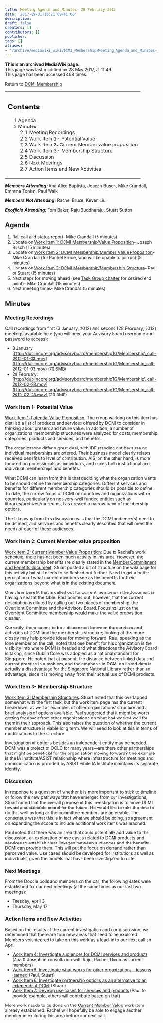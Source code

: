 ```yaml
---
title: Meeting Agenda and Minutes- 28 February 2012
date: '2017-09-01T16:21:09+01:00'
description: 
draft: false
creators: []
contributors: []
publisher: 
tags: []
aliases:
- "/archive/mediawiki_wiki/DCMI_Membership/Meeting_Agenda_and_Minutes-_28_February_2012.html"
---
```


 **This is an archived MediaWiki page.**  
This page was last modified on 28 May 2017, at 11:49.  
This page has been accessed 468 times.

Return to [DCMI Membership](/archive/mediawiki_wiki/DCMI_Membership "DCMI Membership")

<table id="toc" class="toc">
  <tr>
    <td>
      <div id="toctitle">
        <h2>Contents</h2>
      </div>
      <ul>
        <li class="toclevel-1 tocsection-1"><a href="#Agenda"><span class="tocnumber">1</span> <span class="toctext">Agenda</span></a></li>
        <li class="toclevel-1 tocsection-2">
          <a href="#Minutes"><span class="tocnumber">2</span> <span class="toctext">Minutes</span></a>
          <ul>
            <li class="toclevel-2 tocsection-3"><a href="#Meeting_Recordings"><span class="tocnumber">2.1</span> <span class="toctext">Meeting Recordings</span></a></li>
            <li class="toclevel-2 tocsection-4"><a href="#Work_Item_1-_Potential_Value"><span class="tocnumber">2.2</span> <span class="toctext">Work Item 1- Potential Value</span></a></li>
            <li class="toclevel-2 tocsection-5"><a href="#Work_Item_2:_Current_Member_value_proposition"><span class="tocnumber">2.3</span> <span class="toctext">Work Item 2: Current Member value proposition</span></a></li>
            <li class="toclevel-2 tocsection-6"><a href="#Work_Item_3-_Membership_Structure"><span class="tocnumber">2.4</span> <span class="toctext">Work Item 3- Membership Structure</span></a></li>
            <li class="toclevel-2 tocsection-7"><a href="#Discussion"><span class="tocnumber">2.5</span> <span class="toctext">Discussion</span></a></li>
            <li class="toclevel-2 tocsection-8"><a href="#Next_Meetings"><span class="tocnumber">2.6</span> <span class="toctext">Next Meetings</span></a></li>
            <li class="toclevel-2 tocsection-9"><a href="#Action_Items_and_New_Activities"><span class="tocnumber">2.7</span> <span class="toctext">Action Items and New Activities</span></a></li>
          </ul>
        </li>
      </ul>
    </td>
  </tr>
</table>


***Members Attending:*** Ana Alice Baptista, Joseph Busch, Mike Crandall, Emmma Tonkin, Paul Walk

***Members Not Attending:*** Rachel Bruce, Keven Liu

***Exofficio Attending:*** Tom Baker, Raju Buddharaju, Stuart Sutton

## Agenda 

1. Roll call and status report- Mike Crandall (5 minutes)
2. Update on [Work Item 1: DCMI Membership/Value Proposition](/archive/mediawiki_wiki/DCMI_Membership/Value_Proposition "DCMI Membership/Value Proposition")- Joseph Busch (15 minutes)
3. Update on [Work Item 2: DCMI Membership/Member Value Proposition](/index.php?title=DCMI_Membership/Member_Value_Proposition&action=edit&redlink=1 "DCMI Membership/Member Value Proposition (page does not exist)")- Mike Crandall (for Rachel Bruce, who will be unable to join us) (5 minutes)
4. Update on [Work Item 3: DCMI Membership/Membership Structure](/archive/mediawiki_wiki/DCMI_Membership/Membership_Structure "DCMI Membership/Membership Structure")- Paul or Stuart (15 minutes)
5. Next steps for moving ahead (see [Task Group charter](/archive/mediawiki_wiki/DCMI_Membership#Charter "DCMI Membership") for desired end point)- Mike Crandall (15 minutes)
6. Next meeting times- Mike Crandall (5 minutes)

## Minutes 

### Meeting Recordings

Call recordings from first (3 January, 2012) and second (28 February, 2012) meetings available here (you will need your Advisory Board username and password to access):

- 3 January: [http://dublincore.org/advisoryboard/membershipTG/Membership\_call-2012-01-03.mov](http://dublincore.org/advisoryboard/membershipTG/Membership_call-2012-01-03.mov) (70.6MB)
- 28 February: [http://dublincore.org/advisoryboard/membershipTG/Membership\_call-2012-02-28.mov](http://dublincore.org/advisoryboard/membershipTG/Membership_call-2012-02-28.mov) (29.3MB)

### Work Item 1- Potential Value

[Work Item 1: Potential Value Proposition](/archive/mediawiki_wiki/DCMI_Membership/Value_Proposition "DCMI Membership/Value Proposition"): The group working on this item has distilled a list of products and services offered by DCMI to consider in thinking about present and future value. In addition, a number of organizational membership structures were analyzed for costs, membership categories, products and services, and benefits.

The organizations differ a great deal, with IDF standing out because no individual memberships are offered. Their business model clearly relates received benefits to level of contribution. AIS, on the other hand, is more focused on professionals as individuals, and mixes both institutional and individual memberships and benefits.

What DCMI can learn from this is that deciding what the organization wants to be should define the membership categories. Different services and benefits for different membership categories should be possible to define. To date, the narrow focus of DCMI on countries and organizations within countries, particularly on not-very-well funded entities such as libraries/archives/museums, has created a narrow band of membership options.

The takeaway from this discussion was that the DCMI audience(s) need to be defined, and services and benefits clearly described that will meet the needs of each of these audiences.

### Work Item 2: Current Member value proposition

[Work Item 2: Current Member Value Proposition](/index.php?title=DCMI_Membership/Member_Value_Proposition&action=edit&redlink=1 "DCMI Membership/Member Value Proposition (page does not exist)"): Due to Rachel’s work schedule, there has not been much activity in this area. However, the current membership benefits are clearly stated in the [Member Commitment and Benefits document](http://wiki.dublincore.org/images/8/87/Member_Commitment_and_Benefits.pdf). Stuart posted a bit of structure on the wiki page for this activity but still needs to be fleshed out further. Need to get a better perception of what current members see as the benefits for their organizations, beyond what is in the existing document.

One clear benefit that is called out for current members in the document is having a seat at the table. Paul pointed out, however, that the current description is diluted by calling out two places of membership, the Oversight Committee and the Advisory Board. Focusing just on the Oversight Committee membership would make the value proposition cleaner.

Currently, there seems to be a disconnect between the services and activities of DCMI and the membership structure; looking at this more closely may help provide ideas for moving forward. Raju, speaking as the lone member on the call, noted that one benefit for his organization is the visibility into where DCMI is headed and what directions the Advisory Board is taking, since Dublin Core was adopted as a national standard for Singapore. He noted that at present, the distance between linked data and current practice is a problem, and the emphasis in DCMI on linked data is actually a disadvantage for the Singapore National Library rather than an advantage, since it is moving away from their actual use of DCMI products.

### Work Item 3- Membership Structure

[Work Item 3: Membership Structures](/archive/mediawiki_wiki/DCMI_Membership/Membership_Structure "DCMI Membership/Membership Structure"): Stuart noted that this overlapped somewhat with the first task, but the work item page has the current breakdown, as well as examples of other organizations’ structure and a brief analysis of options available. Paul suggested that it might be worth getting feedback from other organizations on what had worked well for them in their approach. This also raises the question of whether the current member structure is viable long term. We will need to look at this in terms of modifications to the structure.

Investigation of options besides an independent entity may be needed. DCMI was a project of OCLC for many years—are there other partnerships that might be beneficial for the organization moving forward? One example is the IA Institute/ASIST relationship where infrastructure for meetings and communication is provided by ASIST while IA Institute maintains its separate identity.

### Discussion

In response to a question of whether it is more important to stick to timeline or follow the new pathways that have emerged from our investigations, Stuart noted that the overall purpose of this investigation is to move DCMI toward a sustainable model for the future. He would like to take the time to do that well as long as the committee members are agreeable. The consensus was that this is in fact what we should be doing, so agreement on expanding the scope to include additional work items was reached.

Paul noted that there was an area that could potentially add value to the discussion, an exploration of use cases related to DCMI products and services to establish clear linkages between audiences and the benefits DCMI can provide them. This will put the focus on demand rather than perceived value. Use cases should be developed for institutions as well as individuals, given the models that have been investigated to date.

### Next Meetings

From the Doodle polls and members on the call, the following dates were established for our next meetings (at the same times as our last two meetings):

- Tuesday, April 3
- Thursday, May 17

### Action Items and New Activities

Based on the results of the current investigation and our discussion, we determined that there are four new areas that need to be explored. Members volunteered to take on this work as a lead-in to our next call on April

- [Work Item 4: Investigate audiences for DCMI services and products](/index.php?title=DCMI_Membership/Audiences&action=edit&redlink=1 "DCMI Membership/Audiences (page does not exist)") (Ana & Joseph in consultation with Raju, Rachel, Dixon as current members)
- [Work Item 5: Investigate what works for other organizations—lessons learned](/archive/mediawiki_wiki/DCMI_Membership/Lessons_Learned "DCMI Membership/Lessons Learned") (Paul, Stuart)
- [Work Item 6: Investigate partnership options as an alternative to an independent DCMI](/index.php?title=DCMI_Membership/Partnerships&action=edit&redlink=1 "DCMI Membership/Partnerships (page does not exist)") (Stuart)
- [Work Item 7: Develop use cases for services and products](/index.php?title=DCMI_Membership/Use_Cases&action=edit&redlink=1 "DCMI Membership/Use Cases (page does not exist)") (Paul to provide example, others will contribute based on that)

More work needs to be done on the [Current Member Value](/index.php?title=DCMI_Membership/Member_Value_Proposition&action=edit&redlink=1 "DCMI Membership/Member Value Proposition (page does not exist)") work item already established. Rachel will hopefully be able to engage another member in exploring this area before our next call.

